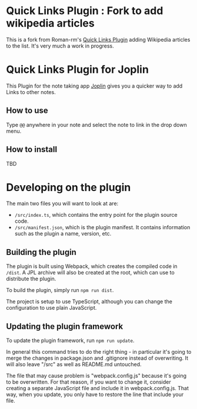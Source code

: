 # Quick Links Plugin : Fork to add wikipedia articles
This is a fork from Roman-rm's [Quick Links Plugin](https://github.com/roman-r-m/joplin-plugin-quick-links) adding Wikipedia articles to the list. It's very much a work in progress.

# Quick Links Plugin for Joplin 

This Plugin for the note taking app [Joplin](https://joplinapp.org/) gives you a quicker way to add Links to other notes.

## How to use

Type `@@` anywhere in your note and select the note to link in the drop down menu.

## How to install

TBD


# Developing on the plugin

The main two files you will want to look at are:

- `/src/index.ts`, which contains the entry point for the plugin source code.
- `/src/manifest.json`, which is the plugin manifest. It contains information such as the plugin a name, version, etc.

## Building the plugin

The plugin is built using Webpack, which creates the compiled code in `/dist`. A JPL archive will also be created at the root, which can use to distribute the plugin.

To build the plugin, simply run `npm run dist`.

The project is setup to use TypeScript, although you can change the configuration to use plain JavaScript.

## Updating the plugin framework

To update the plugin framework, run `npm run update`.

In general this command tries to do the right thing - in particular it's going to merge the changes in package.json and .gitignore instead of overwriting. It will also leave "/src" as well as README.md untouched.

The file that may cause problem is "webpack.config.js" because it's going to be overwritten. For that reason, if you want to change it, consider creating a separate JavaScript file and include it in webpack.config.js. That way, when you update, you only have to restore the line that include your file.
